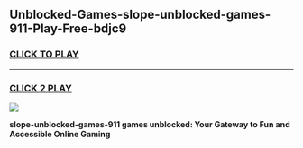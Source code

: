
## Unblocked-Games-slope-unblocked-games-911-Play-Free-bdjc9
<h3>
<a href="https://premium76.site?title=slope-unblocked-games-911&ref=18A1">CLICK TO PLAY</a></h3>
<hr>

<h3>
<a href="https://premium76.site?title=slope-unblocked-games-911&ref=18A1">CLICK 2 PLAY</a>
  
</h3>

<a href="https://premium76.site?title=slope-unblocked-games-911&ref=18A1"><img src="https://clearcache.store/games.png"></a>


**slope-unblocked-games-911 games unblocked: Your Gateway to Fun and Accessible Online Gaming**
